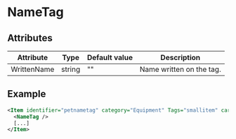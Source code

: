 # NameTag


## Attributes

| Attribute|Type|Default value|Description |
| ---|---|---|--- |
| WrittenName|string|""|Name written on the tag. |



## Example
```xml
<Item identifier="petnametag" category="Equipment" Tags="smallitem" cargocontaineridentifier="metalcrate">
  <NameTag />
  [...]
</Item>
```

